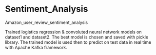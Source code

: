 # Sentiment_Analysis
Amazon_user_review_sentiment_analysis

Trained logistics regression & convoluted neural network models on dataset1 and dataset2.
The best model is chosen and saved with pickle library.
The trained model is used then to predict on test data in real time with Apache Kafka framework.
